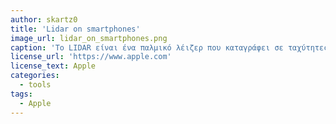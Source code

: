 ```yaml
---
author: skartz0
title: 'Lidar on smartphones'
image_url: lidar_on_smartphones.png
caption: 'Το LIDAR είναι ένα παλμικό λέιζερ που καταγράφει σε ταχύτητες νανο-δευτερολέπτου και επιστρέφει αυτό το σήμα στην πηγή, επιτρέποντάς στη δημιουργία ενος μοντέλο 3D με μεγαλύτερη ακρίβεια από ό, τι μια απλή κάμερα.'
license_url: 'https://www.apple.com'
license_text: Apple
categories:
  - tools
tags:
  - Apple
---
```

